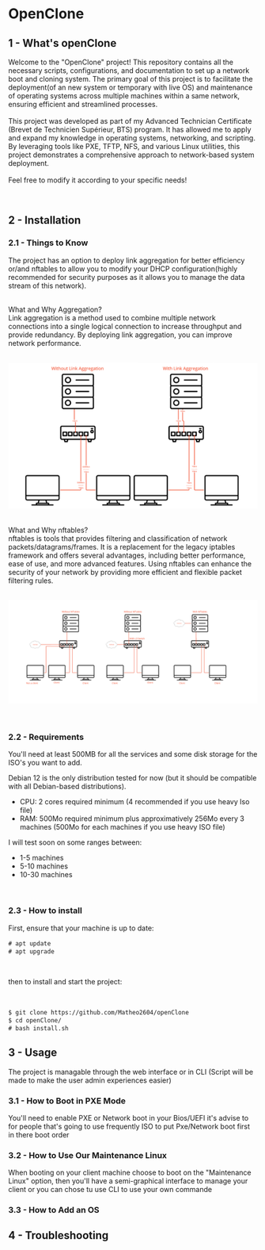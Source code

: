 # **OpenClone**


## 1 - What's openClone

Welcome to the "OpenClone" project! This repository contains all the necessary scripts, configurations, and documentation to set up a network boot and cloning system. The primary goal of this project is to facilitate the deployment(of an new system or temporary with live OS) and maintenance of operating systems across multiple machines within a same network, ensuring efficient and streamlined processes.
<br />
<br />
This project was developed as part of my Advanced Technician Certificate (Brevet de Technicien Supérieur, BTS) program. It has allowed me to apply and expand my knowledge in operating systems, networking, and scripting. By leveraging tools like PXE, TFTP, NFS, and various Linux utilities, this project demonstrates a comprehensive approach to network-based system deployment.
<br />
<br />
Feel free to modify it according to your specific needs!

<br />

## 2 - Installation

### 2.1 - Things to Know

The project has an option to deploy link aggregation for better efficiency or/and nftables to allow you to modify your DHCP configuration(highly recommended for security purposes as it allows you to manage the data stream of this network).
<br />


<br />
What and Why Aggregation?
<br />
Link aggregation is a method used to combine multiple network connections into a single logical connection to increase throughput and provide redundancy. By deploying link aggregation, you can improve network performance.
<br />
<br />

![Schema of an network with and without aggregation.](resources/doc/aggregation.png)
<br />

<br />
What and Why nftables?
<br />
nftables is tools that provides filtering and classification of network packets/datagrams/frames. It is a replacement for the legacy iptables framework and offers several advantages, including better performance, ease of use, and more advanced features. Using nftables can enhance the security of your network by providing more efficient and flexible packet filtering rules.
<br />
<br />

![Schema of an network with and without NfTables.](resources/doc/nfTables.png)
<br />

<br />

### 2.2 - Requirements

You'll need at least 500MB for all the services and some disk storage for the ISO's you want to add.

Debian 12 is the only distribution tested for now (but it should be compatible with all Debian-based distributions).

   - CPU: 2 cores required minimum (4 recommended if you use heavy Iso file)
   - RAM: 500Mo required minimum plus approximatively 256Mo every 3 machines (500Mo for each machines if you use heavy ISO file)

I will test soon on some ranges between:

   - 1-5 machines
   - 5-10 machines
   - 10-30 machines
<br />

### 2.3 - How to install

First, ensure that your machine is up to date:

```
# apt update
# apt upgrade
```

<br />

then to install and start the project:

<br />

```
$ git clone https://github.com/Matheo2604/openClone
$ cd openClone/
# bash install.sh 
```

## 3 - Usage

The project is managable through the web interface or in CLI (Script will be made to make the user admin experiences easier)

### 3.1 - How to Boot in PXE Mode

You'll need to enable PXE or Network boot in your Bios/UEFI it's advise to for people that's going to use frequently ISO to put Pxe/Network boot first in there boot order

### 3.2 - How to Use Our Maintenance Linux

When booting on your client machine choose to boot on the "Maintenance Linux" option, then you'll have a semi-graphical interface to manage your client or you can chose tu use CLI to use your own commande

### 3.3 - How to Add an OS



## 4 - Troubleshooting
